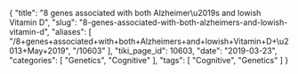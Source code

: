 {
    "title": "8 genes associated with both Alzheimer\u2019s and lowish Vitamin D",
    "slug": "8-genes-associated-with-both-alzheimers-and-lowish-vitamin-d",
    "aliases": [
        "/8+genes+associated+with+both+Alzheimers+and+lowish+Vitamin+D+\u2013+May+2019",
        "/10603"
    ],
    "tiki_page_id": 10603,
    "date": "2019-03-23",
    "categories": [
        "Genetics",
        "Cognitive"
    ],
    "tags": [
        "Cognitive",
        "Genetics"
    ]
}